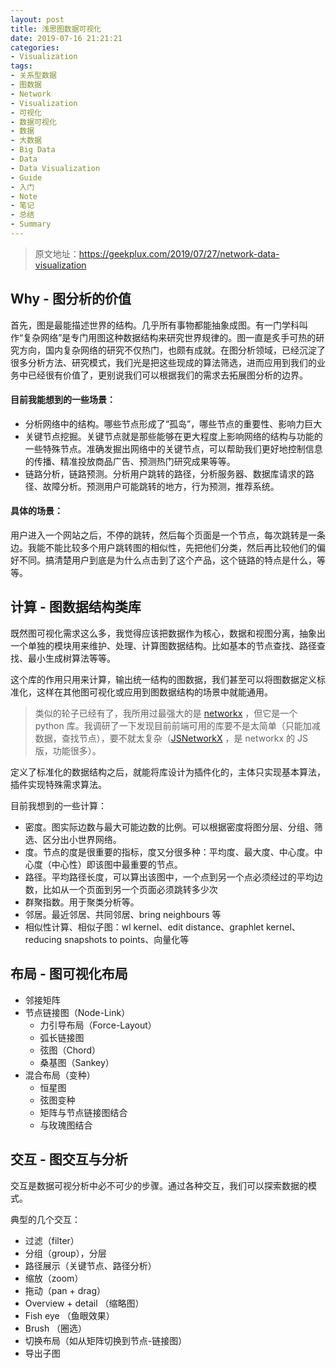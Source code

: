 ```yaml
---
layout: post
title: 浅思图数据可视化
date: 2019-07-16 21:21:21
categories:
- Visualization
tags:
- 关系型数据
- 图数据
- Network
- Visualization
- 可视化
- 数据可视化
- 数据
- 大数据
- Big Data
- Data
- Data Visualization
- Guide
- 入门
- Note
- 笔记
- 总结
- Summary
---
```



> 原文地址：[https://geekplux.com/2019/07/27/network-data-visualization ](http://geekplux.com/2019/07/27/network-data-visualization)


## Why - 图分析的价值

首先，图是最能描述世界的结构。几乎所有事物都能抽象成图。有一门学科叫作“复杂网络”是专门用图这种数据结构来研究世界规律的。图一直是炙手可热的研究方向，国内复杂网络的研究不仅热门，也颇有成就。在图分析领域，已经沉淀了很多分析方法、研究模式，我们光是把这些现成的算法筛选，进而应用到我们的业务中已经很有价值了，更别说我们可以根据我们的需求去拓展图分析的边界。

#### 目前我能想到的一些场景：

- 分析网络中的结构。哪些节点形成了“孤岛”，哪些节点的重要性、影响力巨大
- 关键节点挖掘。关键节点就是那些能够在更大程度上影响网络的结构与功能的一些特殊节点。准确发掘出网络中的关键节点，可以帮助我们更好地控制信息的传播、精准投放商品广告、预测热门研究成果等等。
- 链路分析，链路预测。分析用户跳转的路径，分析服务器、数据库请求的路径、故障分析。预测用户可能跳转的地方，行为预测，推荐系统。

#### 具体的场景：

用户进入一个网站之后，不停的跳转，然后每个页面是一个节点，每次跳转是一条边。我能不能比较多个用户跳转图的相似性，先把他们分类，然后再比较他们的偏好不同。搞清楚用户到底是为什么点击到了这个产品，这个链路的特点是什么，等等。

## 计算 - 图数据结构类库

既然图可视化需求这么多，我觉得应该把数据作为核心，数据和视图分离，抽象出一个单独的模块用来维护、处理、计算图数据结构。比如基本的节点查找、路径查找、最小生成树算法等等。

这个库的作用只用来计算，输出统一结构的图数据，我们甚至可以将图数据定义标准化，这样在其他图可视化或应用到图数据结构的场景中就能通用。

> 类似的轮子已经有了，我所用过最强大的是 [networkx](https://github.com/networkx/networkx) ，但它是一个 python 库。我调研了一下发现目前前端可用的库要不是太简单（只能加减数据，查找节点），要不就太复杂（[JSNetworkX](https://github.com/fkling/JSNetworkX) ，是 networkx 的 JS 版，功能很多）。

定义了标准化的数据结构之后，就能将库设计为插件化的，主体只实现基本算法，插件实现特殊需求算法。

目前我想到的一些计算：

- 密度。图实际边数与最大可能边数的比例。可以根据密度将图分层、分组、筛选、区分出小世界网络。
- 度。节点的度是很重要的指标，度又分很多种：平均度、最大度、中心度。中心度（中心性）即该图中最重要的节点。
- 路径。平均路径长度，可以算出该图中，一个点到另一个点必须经过的平均边数，比如从一个页面到另一个页面必须跳转多少次
- 群聚指数。用于聚类分析等。
- 邻居。最近邻居、共同邻居、bring neighbours 等
- 相似性计算、相似子图：wl kernel、edit distance、graphlet kernel、reducing snapshots to points、向量化等

## 布局 - 图可视化布局

- 邻接矩阵
- 节点链接图（Node-Link）
  - 力引导布局（Force-Layout）
  - 弧长链接图
  - 弦图（Chord）
  - 桑基图（Sankey）
- 混合布局（变种）
  - 恒星图
  - 弦图变种
  - 矩阵与节点链接图结合
  - 与玫瑰图结合

## 交互 - 图交互与分析

交互是数据可视分析中必不可少的步骤。通过各种交互，我们可以探索数据的模式。

典型的几个交互：

- 过滤（filter）
- 分组（group），分层
- 路径展示（关键节点、路径分析）
- 缩放（zoom）
- 拖动（pan + drag）
- Overview + detail （缩略图）
- Fish eye （鱼眼效果）
- Brush （圈选）
- 切换布局（如从矩阵切换到节点-链接图）
- 导出子图